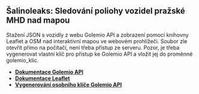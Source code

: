 ## Šalinoleaks: Sledování poliohy vozidel pražské MHD nad mapou
Stažení JSON s vozidly z webu Golemio API a zobrazení pomocí knihovny Leaflet a OSM nad interaktivní mapou ve webovém prohlížeči. Soubor zle otevřít přímo na počítači, není třeba přístup ze serveru. Pozor, je třeba vygenerovat vlastní klíč pro přístup ke Golemio API a vložit jej do proměnné golemio_klic.
 - **[Dokumentace Golemio API](https://golemioapi.docs.apiary.io/#reference/public-transport/gtfs-realtime-vehicle-positions/get-gtfs-realtime-trip-updates-protocol-buffer)**
 - **[Dokumentace Leaflet](https://leafletjs.com/SlavaUkraini/reference.html)**
 - **[Vygenerování osobního klíče Golemio API](https://api.golemio.cz/api-keys/dashboard)**



